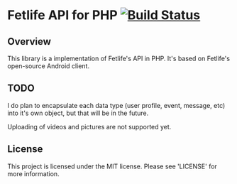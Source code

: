 Fetlife API for PHP [![Build Status](https://travis-ci.org/zordtk/fetlife-php.png?branch=master)](https://travis-ci.org/zordtk/fetlife-php)
===================

Overview
--------
This library is a implementation of Fetlife's API in PHP. It's based on
Fetlife's open-source Android client.

TODO
----
I do plan to encapsulate each data type (user profile, event, message, etc) into
it's own object, but that will be in the future. 

Uploading of videos and pictures are not supported yet.

License
-------
This project is licensed under the MIT license. Please see 'LICENSE' for more
information.
